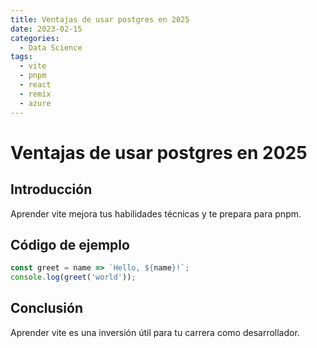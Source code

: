 ```yaml
---
title: Ventajas de usar postgres en 2025
date: 2023-02-15
categories:
  - Data Science
tags:
  - vite
  - pnpm
  - react
  - remix
  - azure
---
```


# Ventajas de usar postgres en 2025

## Introducción

Aprender vite mejora tus habilidades técnicas y te prepara para pnpm.

## Código de ejemplo

```javascript
const greet = name => `Hello, ${name}!`;
console.log(greet('world'));
```

## Conclusión

Aprender vite es una inversión útil para tu carrera como desarrollador.
